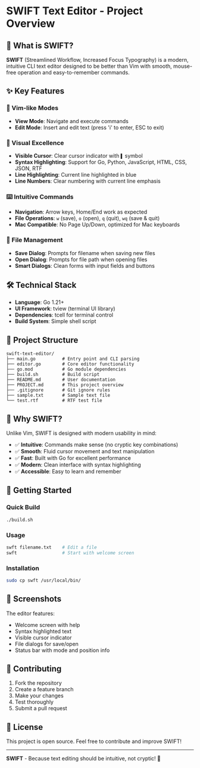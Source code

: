 # SWIFT Text Editor - Project Overview

## 🚀 What is SWIFT?

**SWIFT** (Streamlined Workflow, Increased Focus Typography) is a modern, intuitive CLI text editor designed to be better than Vim with smooth, mouse-free operation and easy-to-remember commands.

## ✨ Key Features

### 🎯 Vim-like Modes
- **View Mode**: Navigate and execute commands
- **Edit Mode**: Insert and edit text (press 'i' to enter, ESC to exit)

### 🎨 Visual Excellence
- **Visible Cursor**: Clear cursor indicator with `▌` symbol
- **Syntax Highlighting**: Support for Go, Python, JavaScript, HTML, CSS, JSON, RTF
- **Line Highlighting**: Current line highlighted in blue
- **Line Numbers**: Clear numbering with current line emphasis

### ⌨️ Intuitive Commands
- **Navigation**: Arrow keys, Home/End work as expected
- **File Operations**: `w` (save), `o` (open), `q` (quit), `wq` (save & quit)
- **Mac Compatible**: No Page Up/Down, optimized for Mac keyboards

### 💾 File Management
- **Save Dialog**: Prompts for filename when saving new files
- **Open Dialog**: Prompts for file path when opening files
- **Smart Dialogs**: Clean forms with input fields and buttons

## 🛠️ Technical Stack

- **Language**: Go 1.21+
- **UI Framework**: tview (terminal UI library)
- **Dependencies**: tcell for terminal control
- **Build System**: Simple shell script

## 📁 Project Structure

```
swift-text-editor/
├── main.go          # Entry point and CLI parsing
├── editor.go        # Core editor functionality
├── go.mod           # Go module dependencies
├── build.sh         # Build script
├── README.md        # User documentation
├── PROJECT.md       # This project overview
├── .gitignore       # Git ignore rules
├── sample.txt       # Sample text file
└── test.rtf         # RTF test file
```

## 🎯 Why SWIFT?

Unlike Vim, SWIFT is designed with modern usability in mind:

- ✅ **Intuitive**: Commands make sense (no cryptic key combinations)
- ✅ **Smooth**: Fluid cursor movement and text manipulation
- ✅ **Fast**: Built with Go for excellent performance
- ✅ **Modern**: Clean interface with syntax highlighting
- ✅ **Accessible**: Easy to learn and remember

## 🚀 Getting Started

### Quick Build
```bash
./build.sh
```

### Usage
```bash
swft filename.txt    # Edit a file
swft                 # Start with welcome screen
```

### Installation
```bash
sudo cp swft /usr/local/bin/
```

## 🎨 Screenshots

The editor features:
- Welcome screen with help
- Syntax highlighted text
- Visible cursor indicator
- File dialogs for save/open
- Status bar with mode and position info

## 🤝 Contributing

1. Fork the repository
2. Create a feature branch
3. Make your changes
4. Test thoroughly
5. Submit a pull request

## 📝 License

This project is open source. Feel free to contribute and improve SWIFT!

---

**SWIFT** - Because text editing should be intuitive, not cryptic! 🚀
